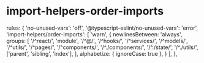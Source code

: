 # import-helpers-order-imports


 rules: {
    'no-unused-vars': 'off',
    '@typescript-eslint/no-unused-vars': 'error',
    'import-helpers/order-imports': [
      'warn',
      { 
          newlinesBetween: 'always',
          groups: [
              '/^react/',
              'module',
              '/^@/',
              '/^hooks/',
              '/^services/',
              '/^models/',
              '/^utils/',
              '/^pages/',
              '/^components/',
              '/^./components/',
              '/^./state/',
              '/^./utils/',
              ['parent', 'sibling', 'index'],
          ],
          alphabetize: { ignoreCase: true },
      }
    ],
  },
